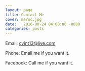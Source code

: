 ```yaml
---
layout: page
title: Contact Me
cover: maroc.jpg
date:   2016-08-24 04:00:00 -0800
categories: posts
---
```


Email: cvint13@live.com

Phone: Email me if you want it.

Facebook: Call me if you want it.
